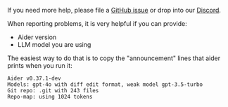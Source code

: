 If you need more help, please file a
[GitHub issue]()
or drop into our
[Discord]().

When reporting problems, it is very helpful if you can provide:

- Aider version
- LLM model you are using

The easiest way to do that is to copy the "announcement" lines that
aider prints when you run it:

```
Aider v0.37.1-dev
Models: gpt-4o with diff edit format, weak model gpt-3.5-turbo
Git repo: .git with 243 files
Repo-map: using 1024 tokens
```
